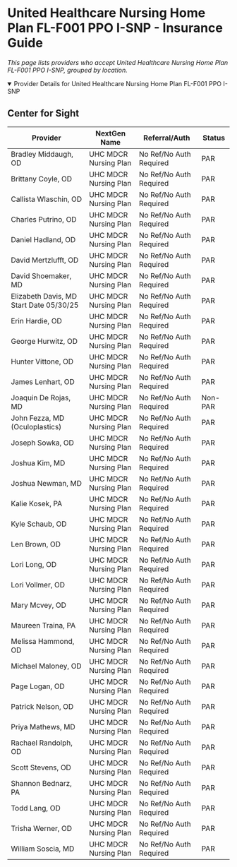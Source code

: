 # United Healthcare Nursing Home Plan FL-F001 PPO I-SNP - Insurance Guide

*This page lists providers who accept United Healthcare Nursing Home Plan FL-F001 PPO I-SNP, grouped by location.*

<details open><summary>Provider Details for United Healthcare Nursing Home Plan FL-F001 PPO I-SNP</summary>

## Center for Sight

| Provider | NextGen Name | Referral/Auth | Status |
|----------|-------------|--------------|--------|
| Bradley Middaugh, OD | UHC MDCR Nursing Plan | No Ref/No Auth Required | PAR |
| Brittany Coyle, OD | UHC MDCR Nursing Plan | No Ref/No Auth Required | PAR |
| Callista Wlaschin, OD | UHC MDCR Nursing Plan | No Ref/No Auth Required | PAR |
| Charles Putrino, OD | UHC MDCR Nursing Plan | No Ref/No Auth Required | PAR |
| Daniel Hadland, OD | UHC MDCR Nursing Plan | No Ref/No Auth Required | PAR |
| David Mertzlufft, OD | UHC MDCR Nursing Plan | No Ref/No Auth Required | PAR |
| David Shoemaker, MD | UHC MDCR Nursing Plan | No Ref/No Auth Required | PAR |
| Elizabeth Davis, MD                      Start Date 05/30/25 | UHC MDCR Nursing Plan | No Ref/No Auth Required | PAR |
| Erin Hardie, OD | UHC MDCR Nursing Plan | No Ref/No Auth Required | PAR |
| George Hurwitz, OD | UHC MDCR Nursing Plan | No Ref/No Auth Required | PAR |
| Hunter Vittone, OD | UHC MDCR Nursing Plan | No Ref/No Auth Required | PAR |
| James Lenhart, OD | UHC MDCR Nursing Plan | No Ref/No Auth Required | PAR |
| Joaquin De Rojas, MD | UHC MDCR Nursing Plan | No Ref/No Auth Required | Non-PAR |
| John Fezza, MD (Oculoplastics) | UHC MDCR Nursing Plan | No Ref/No Auth Required | PAR |
| Joseph Sowka, OD | UHC MDCR Nursing Plan | No Ref/No Auth Required | PAR |
| Joshua Kim, MD | UHC MDCR Nursing Plan | No Ref/No Auth Required | PAR |
| Joshua Newman, MD | UHC MDCR Nursing Plan | No Ref/No Auth Required | PAR |
| Kalie Kosek, PA | UHC MDCR Nursing Plan | No Ref/No Auth Required | PAR |
| Kyle Schaub, OD | UHC MDCR Nursing Plan | No Ref/No Auth Required | PAR |
| Len Brown, OD | UHC MDCR Nursing Plan | No Ref/No Auth Required | PAR |
| Lori Long, OD | UHC MDCR Nursing Plan | No Ref/No Auth Required | PAR |
| Lori Vollmer, OD | UHC MDCR Nursing Plan | No Ref/No Auth Required | PAR |
| Mary Mcvey, OD | UHC MDCR Nursing Plan | No Ref/No Auth Required | PAR |
| Maureen Traina, PA | UHC MDCR Nursing Plan | No Ref/No Auth Required | PAR |
| Melissa Hammond, OD | UHC MDCR Nursing Plan | No Ref/No Auth Required | PAR |
| Michael Maloney, OD | UHC MDCR Nursing Plan | No Ref/No Auth Required | PAR |
| Page Logan, OD | UHC MDCR Nursing Plan | No Ref/No Auth Required | PAR |
| Patrick Nelson, OD | UHC MDCR Nursing Plan | No Ref/No Auth Required | PAR |
| Priya Mathews, MD | UHC MDCR Nursing Plan | No Ref/No Auth Required | PAR |
| Rachael Randolph, OD | UHC MDCR Nursing Plan | No Ref/No Auth Required | PAR |
| Scott Stevens, OD | UHC MDCR Nursing Plan | No Ref/No Auth Required | PAR |
| Shannon Bednarz, PA | UHC MDCR Nursing Plan | No Ref/No Auth Required | PAR |
| Todd Lang, OD | UHC MDCR Nursing Plan | No Ref/No Auth Required | PAR |
| Trisha Werner, OD | UHC MDCR Nursing Plan | No Ref/No Auth Required | PAR |
| William Soscia, MD | UHC MDCR Nursing Plan | No Ref/No Auth Required | PAR |

</details>

